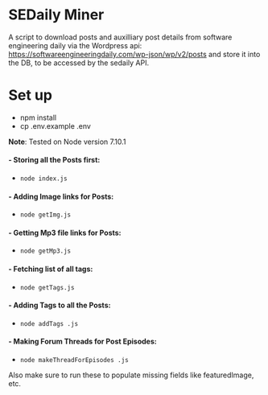 # SEDaily Miner

A script to download posts and auxilliary post details from software engineering daily via the Wordpress api: https://softwareengineeringdaily.com/wp-json/wp/v2/posts and store it into the DB, to be accessed by the sedaily API.

# Set up
 - npm install
 - cp .env.example .env

**Note**: Tested on Node version 7.10.1

 #### - Storing all the Posts first:
 - `node index.js`

 #### - Adding Image links for Posts:
 - `node getImg.js`

 #### - Getting Mp3 file links for Posts:
 - `node getMp3.js`

 #### - Fetching list of all tags:
 - `node getTags.js`

 #### - Adding Tags to all the Posts:
 - `node addTags .js`

 #### - Making Forum Threads for Post Episodes:
 - `node makeThreadForEpisodes .js`


 Also make sure to run these to populate missing fields like featuredImage, etc.





